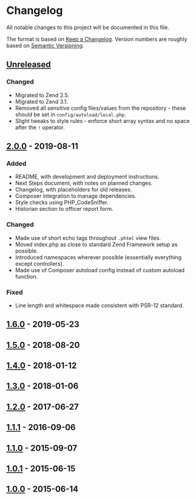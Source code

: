 # Changelog

All notable changes to this project will be documented in this file.

The format is based on [Keep a Changelog](https://keepachangelog.com/en/1.0.0/).
Version numbers are roughly based on [Semantic Versioning](https://semver.org/spec/v2.0.0.html).

## [Unreleased]

### Changed

* Migrated to Zend 2.5.
* Migrated to Zend 3.1.
* Removed all sensitive config files/values from the repository - these should be set in `config/autoload/local.php`.
* Slight tweaks to style rules - enforce short array syntax and no space after the `!` operator.

## [2.0.0] - 2019-08-11

### Added

* README, with development and deployment instructions.
* Next Steps document, with notes on planned changes.
* Changelog, with placeholders for old releases.
* Composer integration to manage dependencies.
* Style checks using PHP_CodeSniffer.
* Historian section to officer report form.

### Changed

* Made use of short echo tags throughout `.phtml` view files.
* Moved index.php as close to standard Zend Framework setup as possible.
* Introduced namespaces wherever possible (essentially everything except controllers).
* Made use of Composer autoload config instead of custom autoload function.

### Fixed

* Line length and whitespace made consistent with PSR-12 standard.

## [1.6.0] - 2019-05-23

## [1.5.0] - 2018-08-20

## [1.4.0] - 2018-01-12

## [1.3.0] - 2018-01-06

## [1.2.0] - 2017-06-27

## [1.1.1] - 2016-09-06

## [1.1.0] - 2015-09-07

## [1.0.1] - 2015-06-15

## [1.0.0] - 2015-06-14

[unreleased]: https://bitbucket.org/dtkerr/lochac-sendb/branches/compare/develop..v2.0.0
[2.0.0]: https://bitbucket.org/dtkerr/lochac-sendb/branches/compare/v2.0.0..v1.6.0
[1.6.0]: https://bitbucket.org/dtkerr/lochac-sendb/branches/compare/v1.6.0..v1.5.0
[1.5.0]: https://bitbucket.org/dtkerr/lochac-sendb/branches/compare/v1.5.0..v1.4.0
[1.4.0]: https://bitbucket.org/dtkerr/lochac-sendb/branches/compare/v1.4.0..v1.3.0
[1.3.0]: https://bitbucket.org/dtkerr/lochac-sendb/branches/compare/v1.3.0..v1.2.0
[1.2.0]: https://bitbucket.org/dtkerr/lochac-sendb/branches/compare/v1.2.0..v1.1.1
[1.1.1]: https://bitbucket.org/dtkerr/lochac-sendb/branches/compare/v1.1.1..v1.1.0
[1.1.0]: https://bitbucket.org/dtkerr/lochac-sendb/branches/compare/v1.1.0..v1.0.1
[1.0.1]: https://bitbucket.org/dtkerr/lochac-sendb/branches/compare/v1.0.1..v1.0.0
[1.0.0]: https://bitbucket.org/dtkerr/lochac-sendb/src/v1.0.0/
